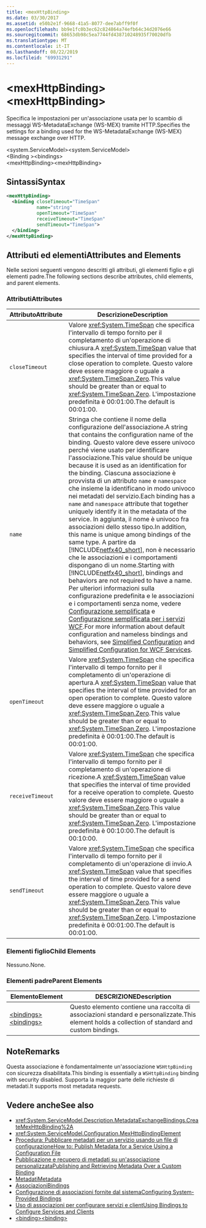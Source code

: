 ```yaml
---
title: <mexHttpBinding>
ms.date: 03/30/2017
ms.assetid: e50b2e1f-9668-41a5-8077-dee7abff9f0f
ms.openlocfilehash: bb9e1fc0b3ec62c824864a74efb64c34d2076e66
ms.sourcegitcommit: 68653db98c5ea7744fd438710248935f70020dfb
ms.translationtype: MT
ms.contentlocale: it-IT
ms.lasthandoff: 08/22/2019
ms.locfileid: "69931291"
---
```

# <a name="mexhttpbinding"></a><span data-ttu-id="fd804-101">\<mexHttpBinding></span><span class="sxs-lookup"><span data-stu-id="fd804-101">\<mexHttpBinding></span></span>
<span data-ttu-id="fd804-102">Specifica le impostazioni per un'associazione usata per lo scambio di messaggi WS-MetadataExchange (WS-MEX) tramite HTTP.</span><span class="sxs-lookup"><span data-stu-id="fd804-102">Specifies the settings for a binding used for the WS-MetadataExchange (WS-MEX) message exchange over HTTP.</span></span>  
  
 <span data-ttu-id="fd804-103">\<system.ServiceModel></span><span class="sxs-lookup"><span data-stu-id="fd804-103">\<system.ServiceModel></span></span>  
<span data-ttu-id="fd804-104">\<Binding ></span><span class="sxs-lookup"><span data-stu-id="fd804-104">\<bindings></span></span>  
<span data-ttu-id="fd804-105">\<mexHttpBinding></span><span class="sxs-lookup"><span data-stu-id="fd804-105">\<mexHttpBinding></span></span>  
  
## <a name="syntax"></a><span data-ttu-id="fd804-106">Sintassi</span><span class="sxs-lookup"><span data-stu-id="fd804-106">Syntax</span></span>  
  
```xml  
<mexHttpBinding>
  <binding closeTimeout="TimeSpan"
           name="string"
           openTimeout="TimeSpan"
           receiveTimeout="TimeSpan"
           sendTimeout="TimeSpan">
  </binding>
</mexHttpBinding>
```  
  
## <a name="attributes-and-elements"></a><span data-ttu-id="fd804-107">Attributi ed elementi</span><span class="sxs-lookup"><span data-stu-id="fd804-107">Attributes and Elements</span></span>  
 <span data-ttu-id="fd804-108">Nelle sezioni seguenti vengono descritti gli attributi, gli elementi figlio e gli elementi padre.</span><span class="sxs-lookup"><span data-stu-id="fd804-108">The following sections describe attributes, child elements, and parent elements.</span></span>  
  
### <a name="attributes"></a><span data-ttu-id="fd804-109">Attributi</span><span class="sxs-lookup"><span data-stu-id="fd804-109">Attributes</span></span>  
  
|<span data-ttu-id="fd804-110">Attributo</span><span class="sxs-lookup"><span data-stu-id="fd804-110">Attribute</span></span>|<span data-ttu-id="fd804-111">Descrizione</span><span class="sxs-lookup"><span data-stu-id="fd804-111">Description</span></span>|  
|---------------|-----------------|  
|`closeTimeout`|<span data-ttu-id="fd804-112">Valore <xref:System.TimeSpan> che specifica l'intervallo di tempo fornito per il completamento di un'operazione di chiusura.</span><span class="sxs-lookup"><span data-stu-id="fd804-112">A <xref:System.TimeSpan> value that specifies the interval of time provided for a close operation to complete.</span></span> <span data-ttu-id="fd804-113">Questo valore deve essere maggiore o uguale a <xref:System.TimeSpan.Zero>.</span><span class="sxs-lookup"><span data-stu-id="fd804-113">This value should be greater than or equal to <xref:System.TimeSpan.Zero>.</span></span> <span data-ttu-id="fd804-114">L'impostazione predefinita è 00:01:00.</span><span class="sxs-lookup"><span data-stu-id="fd804-114">The default is 00:01:00.</span></span>|  
|`name`|<span data-ttu-id="fd804-115">Stringa che contiene il nome della configurazione dell'associazione.</span><span class="sxs-lookup"><span data-stu-id="fd804-115">A string that contains the configuration name of the binding.</span></span> <span data-ttu-id="fd804-116">Questo valore deve essere univoco perché viene usato per identificare l'associazione.</span><span class="sxs-lookup"><span data-stu-id="fd804-116">This value should be unique because it is used as an identification for the binding.</span></span> <span data-ttu-id="fd804-117">Ciascuna associazione è provvista di un attributo `name` e `namespace` che insieme la identificano in modo univoco nei metadati del servizio.</span><span class="sxs-lookup"><span data-stu-id="fd804-117">Each binding has a `name` and `namespace` attribute that together uniquely identify it in the metadata of the service.</span></span> <span data-ttu-id="fd804-118">In aggiunta, il nome è univoco fra associazioni dello stesso tipo.</span><span class="sxs-lookup"><span data-stu-id="fd804-118">In addition, this name is unique among bindings of the same type.</span></span> <span data-ttu-id="fd804-119">A partire da [!INCLUDE[netfx40_short](../../../../../includes/netfx40-short-md.md)], non è necessario che le associazioni e i comportamenti dispongano di un nome.</span><span class="sxs-lookup"><span data-stu-id="fd804-119">Starting with [!INCLUDE[netfx40_short](../../../../../includes/netfx40-short-md.md)], bindings and behaviors are not required to have a name.</span></span> <span data-ttu-id="fd804-120">Per ulteriori informazioni sulla configurazione predefinita e le associazioni e i comportamenti senza nome, vedere [Configurazione semplificata](../../../wcf/simplified-configuration.md) e [Configurazione semplificata per i servizi WCF](../../../wcf/samples/simplified-configuration-for-wcf-services.md).</span><span class="sxs-lookup"><span data-stu-id="fd804-120">For more information about default configuration and nameless bindings and behaviors, see [Simplified Configuration](../../../wcf/simplified-configuration.md) and [Simplified Configuration for WCF Services](../../../wcf/samples/simplified-configuration-for-wcf-services.md).</span></span>|  
|`openTimeout`|<span data-ttu-id="fd804-121">Valore <xref:System.TimeSpan> che specifica l'intervallo di tempo fornito per il completamento di un'operazione di apertura.</span><span class="sxs-lookup"><span data-stu-id="fd804-121">A <xref:System.TimeSpan> value that specifies the interval of time provided for an open operation to complete.</span></span> <span data-ttu-id="fd804-122">Questo valore deve essere maggiore o uguale a <xref:System.TimeSpan.Zero>.</span><span class="sxs-lookup"><span data-stu-id="fd804-122">This value should be greater than or equal to <xref:System.TimeSpan.Zero>.</span></span> <span data-ttu-id="fd804-123">L'impostazione predefinita è 00:01:00.</span><span class="sxs-lookup"><span data-stu-id="fd804-123">The default is 00:01:00.</span></span>|  
|`receiveTimeout`|<span data-ttu-id="fd804-124">Valore <xref:System.TimeSpan> che specifica l'intervallo di tempo fornito per il completamento di un'operazione di ricezione.</span><span class="sxs-lookup"><span data-stu-id="fd804-124">A <xref:System.TimeSpan> value that specifies the interval of time provided for a receive operation to complete.</span></span> <span data-ttu-id="fd804-125">Questo valore deve essere maggiore o uguale a <xref:System.TimeSpan.Zero>.</span><span class="sxs-lookup"><span data-stu-id="fd804-125">This value should be greater than or equal to <xref:System.TimeSpan.Zero>.</span></span> <span data-ttu-id="fd804-126">L'impostazione predefinita è 00:10:00.</span><span class="sxs-lookup"><span data-stu-id="fd804-126">The default is 00:10:00.</span></span>|  
|`sendTimeout`|<span data-ttu-id="fd804-127">Valore <xref:System.TimeSpan> che specifica l'intervallo di tempo fornito per il completamento di un'operazione di invio.</span><span class="sxs-lookup"><span data-stu-id="fd804-127">A <xref:System.TimeSpan> value that specifies the interval of time provided for a send operation to complete.</span></span> <span data-ttu-id="fd804-128">Questo valore deve essere maggiore o uguale a <xref:System.TimeSpan.Zero>.</span><span class="sxs-lookup"><span data-stu-id="fd804-128">This value should be greater than or equal to <xref:System.TimeSpan.Zero>.</span></span> <span data-ttu-id="fd804-129">L'impostazione predefinita è 00:01:00.</span><span class="sxs-lookup"><span data-stu-id="fd804-129">The default is 00:01:00.</span></span>|  
  
### <a name="child-elements"></a><span data-ttu-id="fd804-130">Elementi figlio</span><span class="sxs-lookup"><span data-stu-id="fd804-130">Child Elements</span></span>  
 <span data-ttu-id="fd804-131">Nessuno.</span><span class="sxs-lookup"><span data-stu-id="fd804-131">None.</span></span>  
  
### <a name="parent-elements"></a><span data-ttu-id="fd804-132">Elementi padre</span><span class="sxs-lookup"><span data-stu-id="fd804-132">Parent Elements</span></span>  
  
|<span data-ttu-id="fd804-133">Elemento</span><span class="sxs-lookup"><span data-stu-id="fd804-133">Element</span></span>|<span data-ttu-id="fd804-134">DESCRIZIONE</span><span class="sxs-lookup"><span data-stu-id="fd804-134">Description</span></span>|  
|-------------|-----------------|  
|[<span data-ttu-id="fd804-135">\<bindings></span><span class="sxs-lookup"><span data-stu-id="fd804-135">\<bindings></span></span>](bindings.md)|<span data-ttu-id="fd804-136">Questo elemento contiene una raccolta di associazioni standard e personalizzate.</span><span class="sxs-lookup"><span data-stu-id="fd804-136">This element holds a collection of standard and custom bindings.</span></span>|  
  
## <a name="remarks"></a><span data-ttu-id="fd804-137">Note</span><span class="sxs-lookup"><span data-stu-id="fd804-137">Remarks</span></span>  
 <span data-ttu-id="fd804-138">Questa associazione è fondamentalmente un'associazione `WSHttpBinding` con sicurezza disabilitata.</span><span class="sxs-lookup"><span data-stu-id="fd804-138">This binding is essentially a `WSHttpBinding` binding with security disabled.</span></span> <span data-ttu-id="fd804-139">Supporta la maggior parte delle richieste di metadati.</span><span class="sxs-lookup"><span data-stu-id="fd804-139">It supports most metadata requests.</span></span>  
  
## <a name="see-also"></a><span data-ttu-id="fd804-140">Vedere anche</span><span class="sxs-lookup"><span data-stu-id="fd804-140">See also</span></span>

- <xref:System.ServiceModel.Description.MetadataExchangeBindings.CreateMexHttpBinding%2A>
- <xref:System.ServiceModel.Configuration.MexHttpBindingElement>
- [<span data-ttu-id="fd804-141">Procedura: Pubblicare metadati per un servizio usando un file di configurazione</span><span class="sxs-lookup"><span data-stu-id="fd804-141">How to: Publish Metadata for a Service Using a Configuration File</span></span>](../../../wcf/feature-details/how-to-publish-metadata-for-a-service-using-a-configuration-file.md)
- [<span data-ttu-id="fd804-142">Pubblicazione e recupero di metadati su un'associazione personalizzata</span><span class="sxs-lookup"><span data-stu-id="fd804-142">Publishing and Retrieving Metadata Over a Custom Binding</span></span>](../../../wcf/extending/publishing-and-retrieving-metadata-over-a-custom-binding.md)
- [<span data-ttu-id="fd804-143">Metadati</span><span class="sxs-lookup"><span data-stu-id="fd804-143">Metadata</span></span>](../../../wcf/feature-details/metadata.md)
- [<span data-ttu-id="fd804-144">Associazioni</span><span class="sxs-lookup"><span data-stu-id="fd804-144">Bindings</span></span>](../../../wcf/bindings.md)
- [<span data-ttu-id="fd804-145">Configurazione di associazioni fornite dal sistema</span><span class="sxs-lookup"><span data-stu-id="fd804-145">Configuring System-Provided Bindings</span></span>](../../../wcf/feature-details/configuring-system-provided-bindings.md)
- [<span data-ttu-id="fd804-146">Uso di associazioni per configurare servizi e client</span><span class="sxs-lookup"><span data-stu-id="fd804-146">Using Bindings to Configure Services and Clients</span></span>](../../../wcf/using-bindings-to-configure-services-and-clients.md)
- [<span data-ttu-id="fd804-147">\<binding></span><span class="sxs-lookup"><span data-stu-id="fd804-147">\<binding></span></span>](../../../misc/binding.md)
